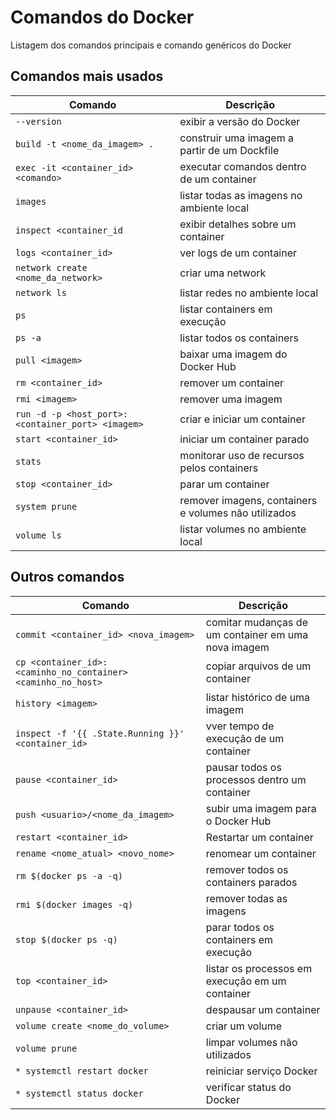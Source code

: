 
# Comandos do Docker

Listagem dos comandos principais e comando genéricos do Docker

## Comandos mais usados

| Comando | Descrição |
| - | - |
| `--version` | exibir a versão do Docker |
| `build -t <nome_da_imagem> .` | construir uma imagem a partir de um Dockfile |
| `exec -it <container_id> <comando>` | executar comandos dentro de um container |
| `images` | listar todas as imagens no ambiente local |
| `inspect <container_id` | exibir detalhes sobre um container |
| `logs <container_id>` | ver logs de um container |
| `network create <nome_da_network>` | criar uma network |
| `network ls` | listar redes no ambiente local |
| `ps` | listar containers em execução |
| `ps -a` | listar todos os containers |
| `pull <imagem>` | baixar uma imagem do Docker Hub |
| `rm <container_id>` | remover um container |
| `rmi <imagem>` | remover uma imagem |
| `run -d -p <host_port>:<container_port> <imagem>` | criar e iniciar um container |
| `start <container_id>` | iniciar um container parado |
| `stats` | monitorar uso de recursos pelos containers |
| `stop <container_id>` | parar um container |
| `system prune` | remover imagens, containers e volumes não utilizados |
| `volume ls` | listar volumes no ambiente local |

## Outros comandos
| Comando | Descrição |
| - | - |
| `commit <container_id> <nova_imagem>` | comitar mudanças de um container em uma nova imagem |
| `cp <container_id>:<caminho_no_container> <caminho_no_host>` | copiar arquivos de um container |
| `history <imagem>` | listar histórico de uma imagem |
| `inspect -f '{{ .State.Running }}' <container_id>` | vver tempo de execução de um container |
| `pause <container_id>` | pausar todos os processos dentro um container |
| `push <usuario>/<nome_da_imagem>` | subir uma imagem para o Docker Hub |
| `restart <container_id>` | Restartar um container |
| `rename <nome_atual> <novo_nome>` | renomear um container |
| `rm $(docker ps -a -q)` | remover todos os containers parados |
| `rmi $(docker images -q)` | remover todas as imagens |
| `stop $(docker ps -q)` | parar todos os containers em execução |
| `top <container_id>` | listar os processos em execução em um container |
| `unpause <container_id>` | despausar um container |
| `volume create <nome_do_volume>` | criar um volume |
| `volume prune` | limpar volumes não utilizados |
| `* systemctl restart docker` | reiniciar serviço Docker |
| `* systemctl status docker` | verificar status do Docker |
